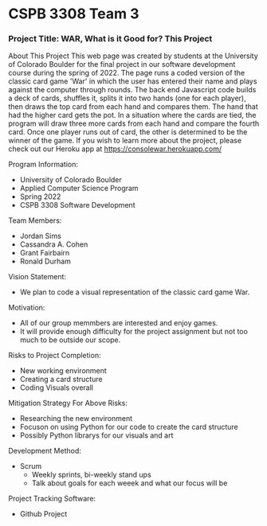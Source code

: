 # CSPB 3308 Team 3

### Project Title: WAR, What is it Good for? This Project

About This Project
This web page was created by students at the University of Colorado Boulder for the final project in our software development course during the spring of 2022. The page runs a coded version of the classic card game 'War' in which the user has entered their name and plays against the computer through rounds. The back end Javascript code builds a deck of cards, shuffles it, splits it into two hands (one for each player), then draws the top card from each hand and compares them. The hand that had the higher card gets the pot. In a situation where the cards are tied, the program will draw three more cards from each hand and compare the fourth card. Once one player runs out of card, the other is determined to be the winner of the game. If you wish to learn more about the project, please check out our Heroku app at https://consolewar.herokuapp.com/

Program Information:
  - University of Colorado Boulder
  - Applied Computer Science Program
  - Spring 2022
  - CSPB 3308 Software Development

Team Members:
  - Jordan Sims
  - Cassandra A. Cohen
  - Grant Fairbairn
  - Ronald Durham

Vision Statement:
  - We plan to code a visual representation of the classic card game War. 

Motivation:
  - All of our group memmbers are interested and enjoy games.
  - It will provide enough difficulty for the project assignment but not too much to be outside our scope. 

Risks to Project Completion:
  - New working environment
  - Creating a card structure
  - Coding Visuals overall

Mitigation Strategy For Above Risks:
  - Researching the new environment
  - Focuson on using Python for our code to create the card structure
  - Possibly Python librarys for our visuals and art

Development Method:
  - Scrum
    - Weekly sprints, bi-weekly stand ups
    - Talk about goals for each weeek and what our focus will be  

Project Tracking Software:
  - Github Project
